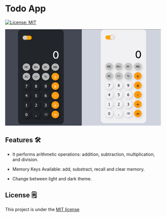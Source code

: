 # Todo App
[![License: MIT](https://img.shields.io/badge/License-MIT-green.svg)](https://github.com/miriacode/calculator-js/blob/main/LICENSE)


![banner](https://raw.githubusercontent.com/miriacode/calculator-js/main/assets/design/banner.png)


## Features 🛠
- It performs arithmetic operations: addition, subtraction, multiplication, and division.

- Memory Keys Available: add, substract, recall and clear memory.

- Change between light and dark theme.

## License 🗒
This project is under the [MIT license](https://github.com/miriacode/calculator-js/blob/main/LICENSE)
